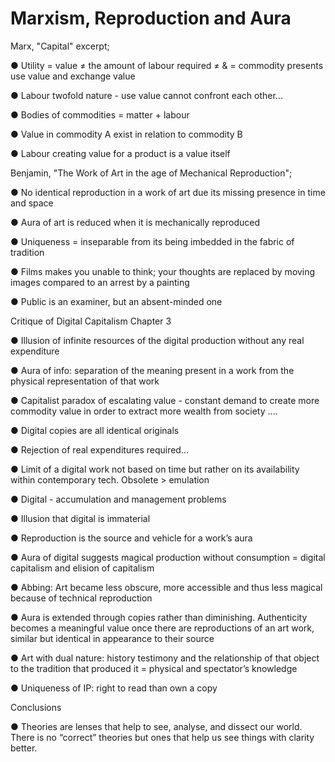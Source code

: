 # Marxism, Reproduction and Aura

Marx, "Capital" excerpt;&#x20;


●	Utility = value ≠  the amount of labour required  ≠ & = commodity presents use value and exchange value

●	Labour twofold nature - use value cannot confront each other...

●	Bodies of commodities = matter + labour

●	Value in commodity A exist in relation to commodity B

●	Labour creating value for a product is a value itself

Benjamin, "The Work of Art in the age of Mechanical Reproduction";&#x20;


●	No identical reproduction in a work of art due its missing presence in time and space

●	Aura of art is reduced when it is mechanically reproduced

●	Uniqueness = inseparable from its being imbedded in the fabric of tradition

●	Films makes you unable to think; your thoughts are replaced by moving images compared to an arrest by a painting

●	Public is an examiner, but an absent-minded one

Critique of Digital Capitalism Chapter 3

●	Illusion of infinite resources of the digital production without any real expenditure

●	Aura of info: separation of the meaning present in a work from the physical representation of that work

●	Capitalist paradox of escalating value - constant demand to create more commodity value in order to extract more wealth from society ….

●	Digital copies are all identical originals

●	Rejection of real expenditures required…

●	Limit of a digital work not based on time but rather on its availability within contemporary tech. Obsolete > emulation

●	Digital - accumulation and management problems

●	Illusion that digital is immaterial

●	Reproduction is the source and vehicle for a work’s aura

●	Aura of digital suggests magical production without consumption =  digital capitalism and elision of capitalism

●	Abbing: Art became less obscure, more accessible and thus less magical because of technical reproduction

●	Aura is extended through copies rather than diminishing. Authenticity becomes a meaningful value once there are reproductions of an art work, similar but identical in appearance to their source

●	Art with dual nature: history testimony  and the relationship of that object to the tradition that produced it = physical and spectator’s knowledge

●	Uniqueness of IP: right to read than own a copy

Conclusions

●	Theories are lenses that help to see, analyse, and dissect our world. There is no “correct” theories but ones that help us see things with clarity better.
